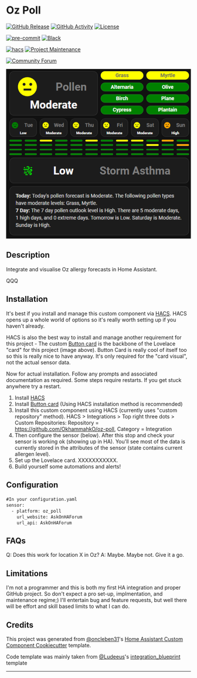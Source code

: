 # Oz Poll

[![GitHub Release][releases-shield]][releases]
[![GitHub Activity][commits-shield]][commits]
[![License][license-shield]](LICENSE)

[![pre-commit][pre-commit-shield]][pre-commit]
[![Black][black-shield]][black]

[![hacs][hacsbadge]][hacs]
[![Project Maintenance][maintenance-shield]][user_profile]

[![Community Forum][forum-shield]][forum]

![AllergyCard][AllergyCard]

## Description

Integrate and visualise Oz allergy forecasts in Home Assistant.

QQQ

## Installation

It's best if you install and manage this custom component via [HACS](https://hacs.xyz/). HACS opens up a whole world of options so it's really worth setting up if you haven't already.

HACS is also the best way to install and manage another requirement for this project - The custom [Button card](https://github.com/custom-cards/button-card)  is the backbone of the Lovelace "card" for this project (image above). Button Card is really cool of itself too so this is really nice to have anyway. It's only required for the "card visual", not the actual sensor data.

Now for actual installation. Follow any prompts and associated documentation as required. Some steps require restarts. If you get stuck anywhere try a restart.

1. Install [HACS](https://hacs.xyz/)
2. Install [Button card](https://github.com/custom-cards/button-card) (Using HACS installation method is recommended)
3. Install this custom component using HACS (currently uses "custom repository" method). HACS > Integrations > Top right three dots > Custom Repositories: Repository = https://github.com/OkhammahkO/oz-poll, Category = Integration
4. Then configure the sensor (below). After this stop and check your sensor is working ok (showing up in HA). You'll see most of the data is currently stored in the attributes of the sensor (state contains current allergen level).
5. Set up the Lovelace card. XXXXXXXXXXX.
6. Build yourself some automations and alerts!

## Configuration

```
#In your configuration.yaml
sensor:
  - platform: oz_poll
    url_website: AskOnHAForum
    url_api: AskOnHAForum

```

<!---->

## FAQs
Q: Does this work for location X in Oz?
A: Maybe. Maybe not. Give it a go.

## Limitations
I'm not a programmer and this is both my first HA integration and proper GitHub project. So don't expect a pro set-up, implmentation, and maintenance regime;)
I'll entertain bug and feature requests, but well there will be effort and skill based limits to what I can do.

## Credits

This project was generated from [@oncleben31](https://github.com/oncleben31)'s [Home Assistant Custom Component Cookiecutter](https://github.com/oncleben31/cookiecutter-homeassistant-custom-component) template.

Code template was mainly taken from [@Ludeeus](https://github.com/ludeeus)'s [integration_blueprint][integration_blueprint] template

---

[integration_blueprint]: https://github.com/custom-components/integration_blueprint
[black]: https://github.com/psf/black
[black-shield]: https://img.shields.io/badge/code%20style-black-000000.svg?style=for-the-badge
[buymecoffee]: https://www.buymeacoffee.com/OkhammahkO
[buymecoffeebadge]: https://img.shields.io/badge/buy%20me%20a%20coffee-donate-yellow.svg?style=for-the-badge
[commits-shield]: https://img.shields.io/github/commit-activity/y/OkhammahkO/oz-poll.svg?style=for-the-badge
[commits]: https://github.com/OkhammahkO/oz-poll/commits/main
[hacs]: https://hacs.xyz
[hacsbadge]: https://img.shields.io/badge/HACS-Custom-orange.svg?style=for-the-badge
[discord]: https://discord.gg/Qa5fW2R
[discord-shield]: https://img.shields.io/discord/330944238910963714.svg?style=for-the-badge
[AllergyCard]: AllergyCard.png
[forum-shield]: https://img.shields.io/badge/community-forum-brightgreen.svg?style=for-the-badge
[forum]: https://community.home-assistant.io/
[license-shield]: https://img.shields.io/github/license/OkhammahkO/oz-poll.svg?style=for-the-badge
[maintenance-shield]: https://img.shields.io/badge/maintainer-%40OkhammahkO-blue.svg?style=for-the-badge
[pre-commit]: https://github.com/pre-commit/pre-commit
[pre-commit-shield]: https://img.shields.io/badge/pre--commit-enabled-brightgreen?style=for-the-badge
[releases-shield]: https://img.shields.io/github/release/OkhammahkO/oz-poll.svg?style=for-the-badge
[releases]: https://github.com/OkhammahkO/oz-poll/releases
[user_profile]: https://github.com/OkhammahkO
